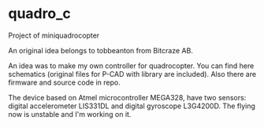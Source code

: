 # quadro_c
Project of miniquadrocopter

An original idea belongs to tobbeanton from Bitcraze AB.

An idea was to make my own controller for quadrocopter.
You can find here schematics (original files for P-CAD with library are included).
Also there are firmware and source code in repo.

The device based on Atmel microcontroller MEGA328, have two sensors: digital accelerometer LIS331DL and digital gyroscope L3G4200D.
The flying now is unstable and I'm working on it.


